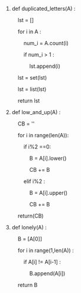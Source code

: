 1. def duplicated_letters(A) :
   
       lst = []
   
       for i in A :
   
           num_i = A.count(i)
   
           if num_i > 1 :
   
               lst.append(i)
   
       lst = set(lst)
   
       lst = list(lst)
   
       return lst

2. def low_and_up(A) :
   
       CB = ''
   
       for i in range(len(A)):
   
           if i%2 ==0:
   
               B = A[i].lower()
   
               CB += B
   
           elif i%2 :
   
               B = A[i].upper()
   
               CB += B
   
       return(CB)

3. def lonely(A) :
   
       B = [A[0]]
   
       for i in range(1,len(A)) :
   
           if A[i] != A[i-1] :
   
               B.append(A[i])
   
       return B
